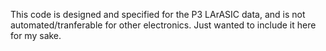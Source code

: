 This code is designed and specified for the P3 LArASIC data, and is not automated/tranferable for other electronics. Just wanted to include it here for my sake.
